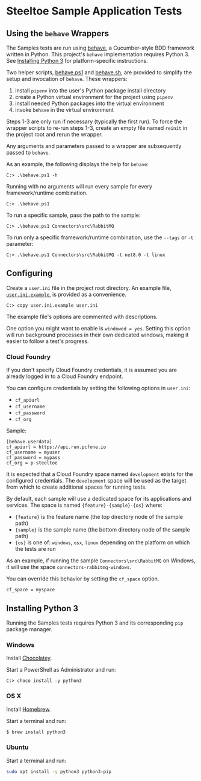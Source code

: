 # Steeltoe Sample Application Tests

## Using the `behave` Wrappers

The Samples tests are run using [behave][behave_url], a Cucumber-style BDD framework written in Python.
This project's `behave` implementation requires Python 3. See [Installing Python 3](#installing-python-3) for platform-specific instructions.

Two helper scripts, [behave.ps1](behave.ps1) and [behave.sh](behave.sh), are provided to simplify the setup and invocation of `behave`.
These wrappers:

1. install `pipenv` into the user's Python package install directory
1. create a Python virtual environment for the project using `pipenv`
1. install needed Python packages into the virtual environment
1. invoke `behave` in the virtual environment

Steps 1-3 are only run if necessary (typically the first run).  To force the wrapper scripts to re-run steps 1-3, create an empty file named `reinit` in the project root and rerun the wrapper.

Any arguments and parameters passed to a wrapper are subsequently passed to `behave`.

As an example, the following displays the help for `behave`:

```dos
C:> .\behave.ps1 -h
```

Running with no arguments will run every sample for every framework/runtime combination.

```dos
C:> .\behave.ps1
```

To run a specific sample, pass the path to the sample:

```dos
C:> .\behave.ps1 Connectors\src\RabbitMQ
```

To run only a specific framework/runtime combination, use the `--tags` or `-t` parameter:

```dos
C:> .\behave.ps1 Connectors\src\RabbitMQ -t net8.0 -t linux
```

## Configuring

Create a `user.ini` file in the project root directory.
An example file, [`user.ini.example`](user.ini.example), is provided as a convenience.

```dos
C:> copy user.ini.example user.ini
```

The example file's options are commented with descriptions.

One option you might want to enable is `windowed = yes`.
Setting this option will run background processes in their own dedicated windows, making it easier to follow a test's progress.

### Cloud Foundry

If you don't specify Cloud Foundry credentials, it is assumed you are already logged in to a Cloud Foundry endpoint.

You can configure credentials by setting the following options in `user.ini`:

* `cf_apiurl`
* `cf_username`
* `cf_password`
* `cf_org`

Sample:

```text
[behave.userdata]
cf_apiurl = https://api.run.pcfone.io
cf_username = myuser
cf_password = mypass
cf_org = p-steeltoe
```

It is expected that a Cloud Foundry space named `development` exists for the configured credentials.
The `development` space will be used as the target from which to create additional spaces for running tests.

By default, each sample will use a dedicated space for its applications and services.
The space is named `{feature}-{sample}-{os}` where:

* `{feature}` is the feature name (the top directory node of the sample path)
* `{sample}` is the sample name (the bottom directory node of the sample path)
* `{os}` is one of: `windows`, `osx`, `linux` depending on the platform on which the tests are run

As an example, if running the sample `Connectors\src\RabbitMQ` on Windows, it will use the space `connectors-rabbitmq-windows`.

You can override this behavior by setting the `cf_space` option.

```text
cf_space = myspace
```

## Installing Python 3

Running the Samples tests requires Python 3 and its corresponding `pip` package manager.

### Windows

Install [Chocolatey][choco_url].

Start a PowerShell as Administrator and run:

```dos
C:> choco install -y python3
```

### OS X

Install [Homebrew][brew_url].

Start a terminal and run:

```sh
$ brew install python3
```

### Ubuntu

Start a terminal and run:

```sh
sudo apt install -y python3 python3-pip
```

[choco_url]: https://chocolatey.org/
[brew_url]: https://brew.sh/
[behave_url]: https://github.com/behave/behave
